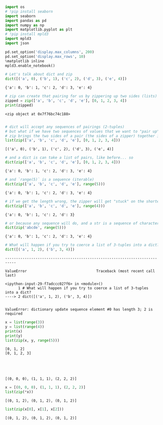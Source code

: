 

```python
import os
# !pip install seaborn
import seaborn
import pandas as pd
import numpy as np
import matplotlib.pyplot as plt
# !pip install mpld3
import mpld3
import json

pd.set_option('display.max_columns', 200)
pd.set_option('display.max_rows', 10)
%matplotlib inline
mpld3.enable_notebook()
```


```python
# Let's talk about dict and zip
dict([('a', 0), ('b', 1), ('c', 2), ('d', 3), ('e', 4)])
```




    {'a': 0, 'b': 1, 'c': 2, 'd': 3, 'e': 4}




```python
# zip can create that pairing for us by zippering up two sides (lists) together
zipped = zip(['a', 'b', 'c', 'd', 'e'], [0, 1, 2, 3, 4])
print(zipped)
```

    <zip object at 0x7f76bc74c188>



```python

```


```python
# dict will accept any sequences of pairings (2-tuples)
# but what if we have two sequences of values that we want to "pair up"
# zip brings the two sides of a pair (the sides of a zipper) together in an alligned pairing
list(zip(['a', 'b', 'c', 'd', 'e'], [0, 1, 2, 3, 4]))
```




    [('a', 0), ('b', 1), ('c', 2), ('d', 3), ('e', 4)]




```python
# and a dict is can take a list of pairs, like before... so
dict(zip(['a', 'b', 'c', 'd', 'e'], [0, 1, 2, 3, 4]))
```




    {'a': 0, 'b': 1, 'c': 2, 'd': 3, 'e': 4}




```python
# and `range(5)` is a sequence (iterable)
dict(zip(['a', 'b', 'c', 'd', 'e'], range(5)))
```




    {'a': 0, 'b': 1, 'c': 2, 'd': 3, 'e': 4}




```python
# if we get the length wrong, the zipper will get "stuck" on the shortest sequence
dict(zip(['a', 'b', 'c', 'd', 'e'], range(4)))
```




    {'a': 0, 'b': 1, 'c': 2, 'd': 3}




```python
# or because any sequence will do, and a str is a sequence of characters:
dict(zip('abcde', range(5)))
```




    {'a': 0, 'b': 1, 'c': 2, 'd': 3, 'e': 4}




```python
# What will happen if you try to coerce a list of 3-tuples into a dict?
dict([('a', 1, 2), ('b', 3, 4)])
```


    ---------------------------------------------------------------------------

    ValueError                                Traceback (most recent call last)

    <ipython-input-29-f7adccc027f6> in <module>()
          1 # What will happen if you try to coerce a list of 3-tuples into a dict?
    ----> 2 dict([('a', 1, 2), ('b', 3, 4)])
    

    ValueError: dictionary update sequence element #0 has length 3; 2 is required



```python
x = list(range(3))
y = list(range(4))
print(x)
print(y)
list(zip(x, y, range(5)))

```

    [0, 1, 2]
    [0, 1, 2, 3]





    [(0, 0, 0), (1, 1, 1), (2, 2, 2)]




```python
x = [(0, 0, 0), (1, 1, 1), (2, 2, 2)]
list(zip(*x))

```




    [(0, 1, 2), (0, 1, 2), (0, 1, 2)]




```python
list(zip(x[0], x[1], x[2]))
```




    [(0, 1, 2), (0, 1, 2), (0, 1, 2)]


